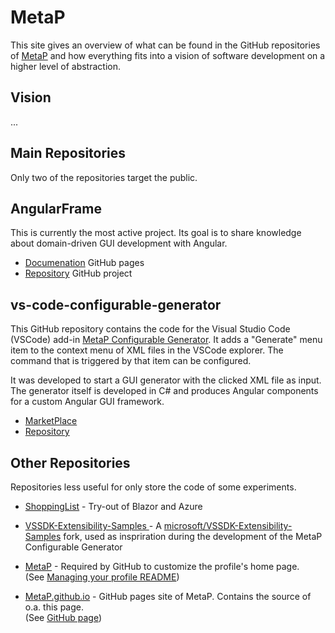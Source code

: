 # MetaP

This site gives an overview of what can be found in the GitHub repositories of [MetaP](https://github.com/MetaP) and how everything fits into a vision of software development on a higher level of abstraction.

## Vision

...

## Main Repositories

Only two of the repositories target the public.


## AngularFrame
This is currently the most active project. Its goal is to share knowledge about domain-driven GUI development with Angular.
- [Documenation](https://metap.github.io/AngularFrame) GitHub pages
- [Repository](https://github.com/MetaP/AngularFrame) GitHub project  

## vs-code-configurable-generator
This GitHub repository contains the code for the Visual Studio Code (VSCode) add-in [MetaP Configurable Generator](https://marketplace.visualstudio.com/items?itemName=metap.configurable-generator). It adds a "Generate" menu item to the context menu of XML files in the VSCode explorer. The command that is triggered by that item can be configured.

It was developed to start a GUI generator with the clicked XML file as input. The generator itself is developed in C# and produces Angular components for a custom Angular GUI framework.

- [MarketPlace](https://marketplace.visualstudio.com/items?itemName=metap.configurable-generator)
- [Repository](https://github.com/MetaP/vscode-configurable-generator)

## Other Repositories

Repositories less useful for only store the code of some experiments.

- [ShoppingList](https://github.com/MetaP/ShoppingList) - Try-out of Blazor and Azure

- [VSSDK-Extensibility-Samples
](https://github.com/MetaP/VSSDK-Extensibility-Samples) - A [microsoft/VSSDK-Extensibility-Samples](https://github.com/microsoft/VSSDK-Extensibility-Samples)
 fork, used as inspriration during the development of the MetaP Configurable Generator

- [MetaP](https://github.com/MetaP/MetaP) - Required by GitHub to customize the profile's home page.  
(See [Managing your profile README](https://docs.github.com/en/account-and-profile/setting-up-and-managing-your-github-profile/customizing-your-profile/managing-your-profile-readme))

- [MetaP.github.io](https://github.com/MetaP/MetaP.github.io) - GitHub pages site of MetaP. Contains the source of o.a. this page.  
(See [GitHub page](https://pages.github.com/))
